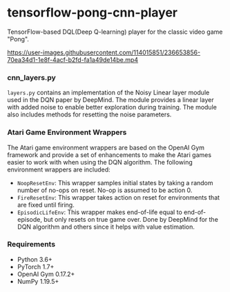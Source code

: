 # tensorflow-pong-cnn-player
TensorFlow-based DQL(Deep Q-learning) player for the classic video game "Pong".

https://user-images.githubusercontent.com/114015851/236653856-70ea34d1-1e8f-4acf-b2fd-fa1a49de14be.mp4



### cnn_layers.py

`layers.py` contains an implementation of the Noisy Linear layer module used in the DQN paper by DeepMind. The module provides a linear layer with added noise to enable better exploration during training. The module also includes methods for resetting the noise parameters.

### Atari Game Environment Wrappers

The Atari game environment wrappers are based on the OpenAI Gym framework and provide a set of enhancements to make the Atari games easier to work with when using the DQN algorithm. The following environment wrappers are included:

- `NoopResetEnv`: This wrapper samples initial states by taking a random number of no-ops on reset. No-op is assumed to be action 0.
- `FireResetEnv`: This wrapper takes action on reset for environments that are fixed until firing.
- `EpisodicLifeEnv`: This wrapper makes end-of-life equal to end-of-episode, but only resets on true game over. Done by DeepMind for the DQN algorithm and others since it helps with value estimation.

### Requirements

- Python 3.6+
- PyTorch 1.7+
- OpenAI Gym 0.17.2+
- NumPy 1.19.5+
